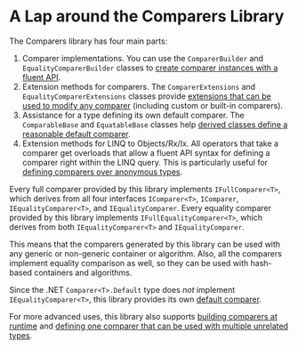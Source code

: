 # A Lap around the Comparers Library

The Comparers library has four main parts:

1. Comparer implementations. You can use the `ComparerBuilder` and `EqualityComparerBuilder` classes to [create comparer instances with a fluent API](key-comparers.md).
1. Extension methods for comparers. The `ComparerExtensions` and `EqualityComparerExtensions` classes provide [extensions that can be used to modify any comparer](comparer-extensions.md) (including custom or built-in comparers).
1. Assistance for a type defining its own default comparer. The `ComparableBase` and `EquatableBase` classes help [derived classes define a reasonable default comparer](default-comparers-for-your-types.md).
1. Extension methods for LINQ to Objects/Rx/Ix. All operators that take a comparer get overloads that allow a fluent API syntax for defining a comparer right within the LINQ query. This is particularly useful for [defining comparers over anonymous types](comparers-for-anonymous-types.md).

Every full comparer provided by this library implements `IFullComparer<T>`, which derives from all four interfaces `IComparer<T>`, `IComparer`, `IEqualityComparer<T>`, and `IEqualityComparer`. Every equality comparer provided by this library implements `IFullEqualityComparer<T>`, which derives from both `IEqualityComparer<T>` and `IEqualityComparer`.

This means that the comparers generated by this library can be used with any generic or non-generic container or algorithm. Also, all the comparers implement equality comparison as well, so they can be used with hash-based containers and algorithms.

Since the .NET `Comparer<T>.Default` type does *not* implement `IEqualityComparer<T>`, this library provides its own [default comparer](default-comparer.md).

For more advanced uses, this library also supports [building comparers at runtime](run-time-comparers.md) and [defining one comparer that can be used with multiple unrelated types](comparers-for-dynamic-types.md).